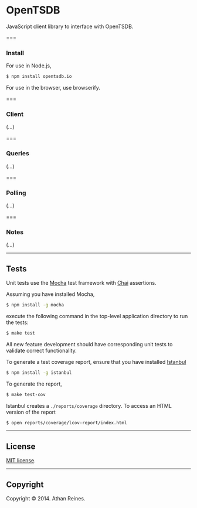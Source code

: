 OpenTSDB
========

JavaScript client library to interface with OpenTSDB.


===
### Install

For use in Node.js,

``` bash
$ npm install opentsdb.io
```

For use in the browser, use browserify.


===
### Client

(...)


===
### Queries

(...)


===
### Polling

(...)


===
### Notes

(...)


---
## Tests

Unit tests use the [Mocha](http://visionmedia.github.io/mocha) test framework with [Chai](http://chaijs.com) assertions.

Assuming you have installed Mocha,

``` bash
$ npm install -g mocha
```

execute the following command in the top-level application directory to run the tests:

``` bash
$ make test
```

All new feature development should have corresponding unit tests to validate correct functionality.

To generate a test coverage report, ensure that you have installed [Istanbul](https://github.com/gotwarlost/istanbul)

``` bash
$ npm install -g istanbul
```

To generate the report,

``` bash
$ make test-cov
```

Istanbul creates a `./reports/coverage` directory. To access an HTML version of the report

``` bash
$ open reports/coverage/lcov-report/index.html
```


---
## License

[MIT license](http://opensource.org/licenses/MIT). 


---
## Copyright

Copyright &copy; 2014. Athan Reines.